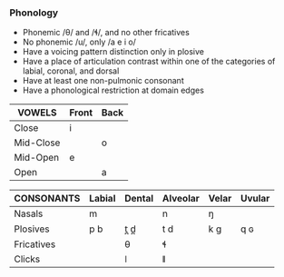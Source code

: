 ### Phonology
- Phonemic /θ/ and /ɬ/, and no other fricatives
- No phonemic /u/, only /a e i o/
- Have a voicing pattern distinction only in plosive
- Have a place of articulation contrast within one of the categories of labial, coronal, and dorsal
- Have at least one non-pulmonic consonant
- Have a phonological restriction at domain edges

| VOWELS    | Front | Back |
|---        |---    |---   |
| Close     | i     |      |
| Mid-Close |       | o    |
| Mid-Open  | e     |      |
| Open      |       | a    |

| CONSONANTS | Labial | Dental | Alveolar | Velar | Uvular |
|---         |---     |---     |---       |---    |---     |
| Nasals     | m      |        | n        | ŋ     |        |
| Plosives   | p b    | t̪ d̪    | t d      | k g   | q ɢ    |
| Fricatives |        | θ      | ɬ        |       |        |
| Clicks     |        | ǀ      | ǁ        |       |        |
